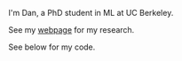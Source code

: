 I'm Dan, a PhD student in ML at UC Berkeley.

See my [webpage](danhendrycks.com) for my research.

See below for my code.
